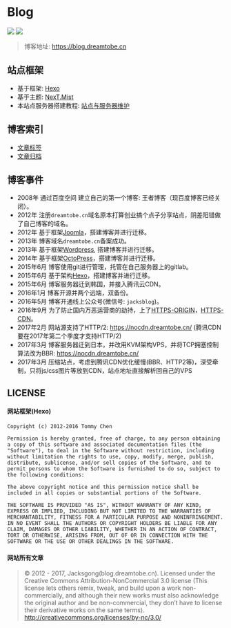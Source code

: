 # Blog

![](https://img.shields.io/badge/Blog-hexo-orange.svg) ![](https://img.shields.io/badge/Blog-dreamtobe.cn-blue.svg)

> 博客地址: https://blog.dreamtobe.cn

## 站点框架

- 基于框架: [Hexo](https://github.com/hexojs/hexo)
- 基于主题: [NexT.Mist](https://github.com/iissnan/hexo-theme-next)
- 本站点服务器搭建教程: [站点与服务器维护](https://blog.dreamtobe.cn/maintain-website-server/)

## 博客索引

- [文章标签](https://blog.dreamtobe.cn/tags/)
- [文章归档](https://blog.dreamtobe.cn/archives/)

## 博客事件

- 2008年 通过百度空间 建立自己的第一个博客: 王者博客（现百度博客已经关闭）。
- 2012年 注册`dreamtobe.cn`域名原本打算创业搞个点子分享站点，阴差阳错做了自己博客的域名。
- 2012年 基于框架[Joomla](http://www.joomla.cn/)，搭建博客并进行迁移。
- 2013年 博客域名`dreamtobe.cn`备案成功。
- 2013年 基于框架[Wordpress](https://cn.wordpress.org/), 搭建博客并进行迁移。
- 2014年 基于框架[OctoPress](http://octopress.org/)，搭建博客并进行迁移。
- 2015年6月 博客使用git进行管理，托管在自己服务器上的gitlab。
- 2015年6月 基于架构[Hexo](https://github.com/hexojs/hexo)，搭建博客并进行迁移。
- 2015年6月 博客服务器迁到韩国，并接入腾讯云CDN。
- 2016年1月 博客开源并两个远端，双备份。
- 2016年5月 博客开通线上公众号(微信号: `jacksblog`)。
- 2016年9月 为了防止国内万恶运营商的劫持，上了[HTTPS-ORIGIN](https://www.ssllabs.com/ssltest/analyze.html?d=blog.jacksgong.com)，[HTTPS-CDN](https://www.ssllabs.com/ssltest/analyze.html?d=blog.dreamtobe.cn)。
- 2017年2月 网站源支持了HTTP/2: https://nocdn.dreamtobe.cn/ (腾讯CDN要在2017年第二个季度才支持HTTP/2)
- 2017年3月 博客服务器迁到日本，并改用KVM架构VPS，并将TCP拥塞控制算法改为BBR: https://nocdn.dreamtobe.cn/
- 2017年3月 压缩站点，考虑到腾讯CDN优化缓慢(BBR、HTTP2等)，深受牵制，只将js/css图片等放到CDN，站点地址直接解析回自己的VPS


## LICENSE

#### 网站框架(Hexo)

```
Copyright (c) 2012-2016 Tommy Chen

Permission is hereby granted, free of charge, to any person obtaining a copy of this software and associated documentation files (the "Software"), to deal in the Software without restriction, including without limitation the rights to use, copy, modify, merge, publish, distribute, sublicense, and/or sell copies of the Software, and to permit persons to whom the Software is furnished to do so, subject to the following conditions:

The above copyright notice and this permission notice shall be included in all copies or substantial portions of the Software.

THE SOFTWARE IS PROVIDED "AS IS", WITHOUT WARRANTY OF ANY KIND, EXPRESS OR IMPLIED, INCLUDING BUT NOT LIMITED TO THE WARRANTIES OF MERCHANTABILITY, FITNESS FOR A PARTICULAR PURPOSE AND NONINFRINGEMENT. IN NO EVENT SHALL THE AUTHORS OR COPYRIGHT HOLDERS BE LIABLE FOR ANY CLAIM, DAMAGES OR OTHER LIABILITY, WHETHER IN AN ACTION OF CONTRACT, TORT OR OTHERWISE, ARISING FROM, OUT OF OR IN CONNECTION WITH THE SOFTWARE OR THE USE OR OTHER DEALINGS IN THE SOFTWARE.
```



#### 网站所有文章

> © 2012 - 2017, Jacksgong(blog.dreamtobe.cn). Licensed under the Creative Commons Attribution-NonCommercial 3.0 license (This license lets others remix, tweak, and build upon a work non-commercially, and although their new works must also acknowledge the original author and be non-commercial, they don’t have to license their derivative works on the same terms). http://creativecommons.org/licenses/by-nc/3.0/
